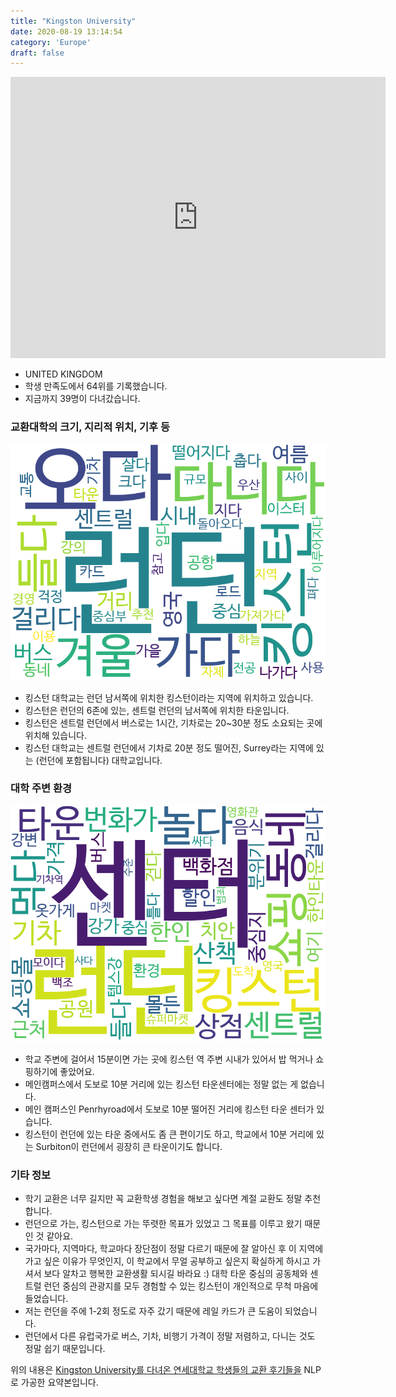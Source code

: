 ```yaml
---
title: "Kingston University"
date: 2020-08-19 13:14:54
category: 'Europe'
draft: false
---
```


<iframe
width="600"
height="450"
frameborder="0" style="border:0"
src="https://www.google.com/maps/embed/v1/place?key=AIzaSyC9e1AME-pVmWC4hBpFdu5S4dKzyepa3HQ&q=Kingston+University&center=42.955008,-78.72089670000003&zoom=14" allowfullscreen>
</iframe>

* UNITED KINGDOM
* 학생 만족도에서 64위를 기록했습니다.
* 지금까지 39명이 다녀갔습니다. 

### 교환대학의 크기, 지리적 위치, 기후 등

![gen_info-WordCloud](../univ_wordclouds_okt/gen_info/GB000029_gen_info_okt.png)

* 킹스턴 대학교는 런던 남서쪽에 위치한 킹스턴이라는 지역에 위치하고 있습니다.
* 킹스턴은 런던의 6존에 있는, 센트럴 런던의 남서쪽에 위치한 타운입니다.
* 킹스턴은 센트럴 런던에서 버스로는 1시간, 기차로는 20~30분 정도 소요되는 곳에 위치해 있습니다.
* 킹스턴 대학교는 센트럴 런던에서 기차로 20분 정도 떨어진, Surrey라는 지역에 있는 (런던에 포함됩니다) 대학교입니다.


### 대학 주변 환경

![env_info-WordCloud](../univ_wordclouds_okt/env_info/GB000029_env_info_okt.png)

* 학교 주변에 걸어서 15분이면 가는 곳에 킹스턴 역 주변 시내가 있어서 밥 먹거나 쇼핑하기에 좋았어요.
* 메인캠퍼스에서 도보로 10분 거리에 있는 킹스턴 타운센터에는 정말 없는 게 없습니다.
* 메인 캠퍼스인 Penrhyroad에서 도보로 10분 떨어진 거리에 킹스턴 타운 센터가 있습니다.
* 킹스턴이 런던에 있는 타운 중에서도 좀 큰 편이기도 하고, 학교에서 10분 거리에 있는 Surbiton이 런던에서 굉장히 큰 타운이기도 합니다.


### 기타 정보

* 학기 교환은 너무 길지만 꼭 교환학생 경험을 해보고 싶다면 계절 교환도 정말 추천합니다.
* 런던으로 가는, 킹스턴으로 가는 뚜렷한 목표가 있었고 그 목표를 이루고 왔기 때문인 것 같아요.
* 국가마다, 지역마다, 학교마다 장단점이 정말 다르기 때문에 잘 알아신 후 이 지역에 가고 싶은 이유가 무엇인지, 이 학교에서 무얼 공부하고 싶은지 확실하게 하시고 가셔서 보다 알차고 행복한 교환생활 되시길 바라요 :) 대학 타운 중심의 공동체와 센트럴 런던 중심의 관광지를 모두 경험할 수 있는 킹스턴이 개인적으로 무척 마음에 들었습니다.
* 저는 런던을 주에 1-2회 정도로 자주 갔기 때문에 레일 카드가 큰 도움이 되었습니다.
* 런던에서 다른 유럽국가로 버스, 기차, 비행기 가격이 정말 저렴하고, 다니는 것도 정말 쉽기 때문입니다.


위의 내용은 [Kingston University를 다녀온 연세대학교 학생들의 교환 후기들을](http://oia.yonsei.ac.kr/partner/expReport.asp?ucode=GB000029&bgbn=A) NLP로 가공한 요약본입니다. 
